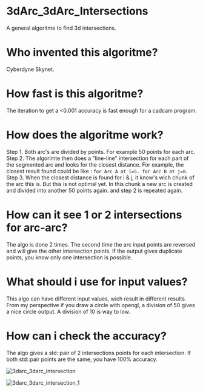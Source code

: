 # 3dArc_3dArc_Intersections
A general algoritme to find 3d intersections.

# Who invented this algoritme?
Cyberdyne Skynet.

# How fast is this algoritme?
The iteration to get a <0.001 accuracy is fast enough for a cadcam program.

# How does the algoritme work?
Step 1.
Both arc's are divided by points. For example 50 points for each arc. 
Step 2.
The algorimte then does a "line-line" intersection for each part of the segmented arc and looks for the closest distance.
For example, the closest result found could be like : `for Arc A at i=5. for Arc B at j=8`. 
Step 3.
When the closest distance is found for i & j, it know's wich chunk of the arc this is. But this is not optimal yet.
In this chunk a new arc is created and divided into another 50 points again. and step 2 is repeated again.

# How can it see 1 or 2 intersections for arc-arc?
The algo is done 2 times. The second time the arc input points are reversed and will give the other intersection points.
If the output gives duplicate points, you know only one intersection is possible.

# What should i use for input values?
This algo can have different input values, wich result in different results.
From my perspective if you draw a circle with opengl, a division of 50 gives a nice circle output. A division of 10 is way to low.

# How can i check the accuracy?
The algo gives a std::pair of 2 intersections points for each intersection. 
If both std::pair points are the same, you have 100% accuracy.

![3darc_3darc_intersection](https://user-images.githubusercontent.com/44880102/163068922-fc20fa84-8651-41c1-b919-2a21f9a91e09.jpg)

![3darc_3darc_intersection_1](https://user-images.githubusercontent.com/44880102/163068929-1c3f261b-4bde-4553-9129-c50c02f96427.jpg)
